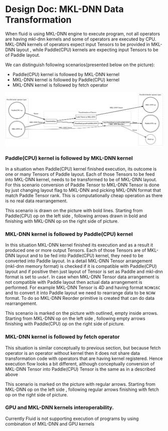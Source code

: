 # Design Doc: MKL-DNN Data Transformation

When fluid is using MKL-DNN engine to execute program, not all operators are having mkl-dnn kernels and some of operators are executed by CPU. MKL-DNN kernels of operators expect input Tensors to be provided in MKL-DNN layout , while Paddle(CPU) kernels are expecting input Tensors to be of Paddle layout.

We can distinguish following scenarios(presented below on the picture):
* Paddle(CPU) kernel is followed by MKL-DNN kernel
* MKL-DNN kernel is followed by Paddle(CPU) kernel
* MKL-DNN kernel is followed by fetch operator


![](images/data_transform.svg)


### Paddle(CPU) kernel is followed by MKL-DNN kernel
In a situation when Paddle(CPU) kernel finished execution, its outcome is one or many Tensors of Paddle layout. Each of those
Tensors to be feed into MKL-DNN kernel, needs to be transformed to be of MKL-DNN layout. For this scenario conversion of Paddle Tensor to MKL-DNN Tensor is done by just
changing layout flag to MKL-DNN and picking MKL-DNN format that match Paddle Tensor rank. This is computationally cheap operation as there is no real data rearrangement.

This scenario is drawn on the picture with bold lines. Starting from Paddle(CPU) op on the left side , following arrows drawn in bold and finishing with MKL-DNN op on the right side of picture.

### MKL-DNN kernel is followed by Paddle(CPU) kernel
In this situation MKL-DNN kernel finished its execution and as a result it produced one or more output Tensors. Each of those Tensors are of MKL-DNN layout and to be fed into Paddle(CPU) kernel,
they need to be converted into Paddle layout. In a detail MKL-DNN Tensor arrangement (mkl-dnn memory format) is checked if it is compatible with Paddle(CPU) layout and if positive then
just layout of Tensor is set as Paddle and mkl-dnn format is set to ``undef``. In case when MKL-DNN Tensor data arrangement is not compatible with Paddle layout then actual data arrangement
is performed. For example MKL-DNN Tensor is 4D and having format ``NCHW16C`` and to convert it into Paddle layout we need to rearrange data to be ``NCHW`` format. To do so
MKL-DNN Reorder primitive is created that can do data rearrangement. 

This scenario is marked on the picture with outlined, empty inside arrows. Starting from MKL-DNN op on the left side , following empty arrows finishing with Paddle(CPU) op on the right side of picture.
### MKL-DNN kernel is followed by fetch operator
This situation is similar conceptually to previous section, but because fetch operator is an operator without kernel then it does not share data transformation code with operators that are having kernel registered.
Hence execution flow looks a bit different, although conceptually conversion of MKL-DNN Tensor into Paddle(CPU) Tensor is the same as in a described above

This scenario is marked on the picture with regular arrows. Starting from MKL-DNN op on the left side , following regular arrows finishing with fetch op on the right side of picture.
### GPU and MKL-DNN kernels interoperability.
Currently Fluid is not supporting execution of programs by using combination of MKL-DNN and GPU kernels
